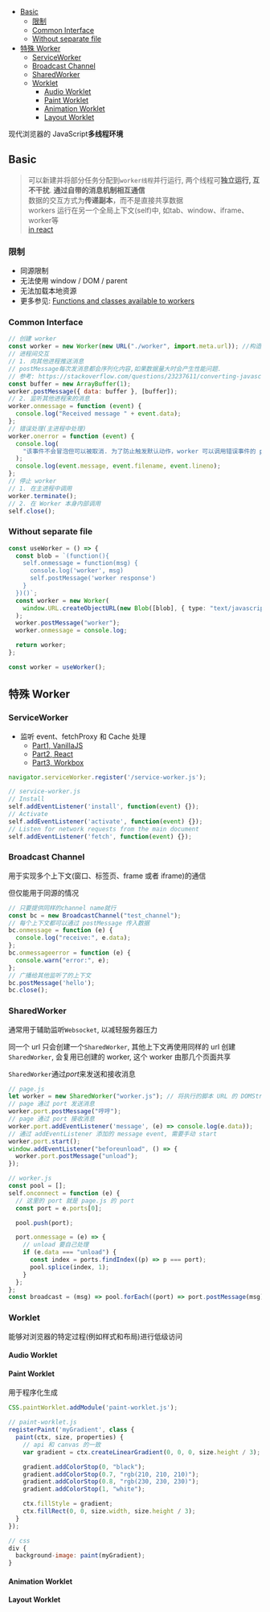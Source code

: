 - [Basic](#basic)
  - [限制](#限制)
  - [Common Interface](#common-interface)
  - [Without separate file](#without-separate-file)
- [特殊 Worker](#特殊-worker)
  - [ServiceWorker](#serviceworker)
  - [Broadcast Channel](#broadcast-channel)
  - [SharedWorker](#sharedworker)
  - [Worklet](#worklet)
    - [Audio Worklet](#audio-worklet)
    - [Paint Worklet](#paint-worklet)
    - [Animation Worklet](#animation-worklet)
    - [Layout Worklet](#layout-worklet)

现代浏览器的 JavaScript**多线程环境**

## Basic

> 可以新建并将部分任务分配到`worker线程`并行运行, 两个线程可**独立运行, 互不干扰**. **通过自带的消息机制相互通信**<br>
> 数据的交互方式为**传递副本**，而不是直接共享数据<br>
> workers 运行在另一个全局上下文(self)中, 如tab、window、iframe、worker等<br>
> [in react](https://github.com/async-library/react-webworker/blob/master/src/index.js)

### 限制

- 同源限制
- 无法使用 window / DOM / parent
- 无法加载本地资源
- 更多参见: [Functions and classes available to workers](https://developer.mozilla.org/en-US/docs/Web/API/Web_Workers_API/Functions_and_classes_available_to_workers)

### Common Interface

```js
// 创建 worker
const worker = new Worker(new URL("./worker", import.meta.url)); //构造函数采用 Worker 脚本的名称
// 进程间交互
// 1. 向其他进程推送消息
// postMessage每次发消息都会序列化内容,如果数据量大时会产生性能问题. 
// 参考: https://stackoverflow.com/questions/23237611/converting-javascript-2d-arrays-to-arraybuffer
const buffer = new ArrayBuffer(1);
worker.postMessage({ data: buffer }, [buffer]);
// 2. 监听其他进程来的消息
worker.onmessage = function (event) {
  console.log("Received message " + event.data);
};
// 错误处理(主进程中处理)
worker.onerror = function (event) {
  console.log(
    "该事件不会冒泡但可以被取消. 为了防止触发默认动作，worker 可以调用错误事件的 preventDefault()方法",
  );
  console.log(event.message, event.filename, event.lineno);
};
// 停止 worker
// 1. 在主进程中调用
worker.terminate();
// 2. 在 Worker 本身内部调用
self.close();
```

### Without separate file

```typescript
const useWorker = () => {
  const blob = `(function(){
    self.onmessage = function(msg) {
      console.log('worker', msg)
      self.postMessage('worker response')
    }
  })()`;
  const worker = new Worker(
    window.URL.createObjectURL(new Blob([blob], { type: "text/javascript" })),
  );
  worker.postMessage("worker");
  worker.onmessage = console.log;

  return worker;
};

const worker = useWorker();
```

## 特殊 Worker

### ServiceWorker

- 监听 event、fetchProxy 和 Cache 处理
  - [Part1, VanillaJS](https://ithelp.ithome.com.tw/articles/10216819)
  - [Part2, React](https://juejin.im/post/6881616183158636552)
  - [Part3, Workbox](https://developers.google.cn/web/tools/workbox)

```js
navigator.serviceWorker.register('/service-worker.js');

// service-worker.js
// Install 
self.addEventListener('install', function(event) {});
// Activate 
self.addEventListener('activate', function(event) {});
// Listen for network requests from the main document
self.addEventListener('fetch', function(event) {});
```

### Broadcast Channel

用于实现多个上下文(窗口、标签页、frame 或者 iframe)的通信

但仅能用于同源的情况

```js
// 只要提供同样的channel name就行
const bc = new BroadcastChannel("test_channel");
// 每个上下文都可以通过 postMessage 传入数据
bc.onmessage = function (e) {
  console.log("receive:", e.data);
};
bc.onmessageerror = function (e) {
  console.warn("error:", e);
};
// 广播给其他监听了的上下文
bc.postMessage('hello');
bc.close();
```

### SharedWorker

通常用于辅助监听`Websocket`, 以减轻服务器压力

同一个 url 只会创建一个`SharedWorker`, 其他上下文再使用同样的 url 创建`SharedWorker`, 会复用已创建的 worker, 这个 worker 由那几个页面共享

`SharedWorker`通过*port*来发送和接收消息

```js
// page.js
let worker = new SharedWorker("worker.js"); // 将执行的脚本 URL 的 DOMString
// page 通过 port 发送消息
worker.port.postMessage("哼哼");
// page 通过 port 接收消息
worker.port.addEventListener('message', (e) => console.log(e.data));
// 通过 addEventListener 添加的 message event, 需要手动 start
worker.port.start();
window.addEventListener("beforeunload", () => {
  worker.port.postMessage("unload");
});

// worker.js
const pool = [];
self.onconnect = function (e) {
  // 这里的 port 就是 page.js 的 port
  const port = e.ports[0];

  pool.push(port);

  port.onmessage = (e) => {
    // unload 要自己处理
    if (e.data === "unload") {
      const index = ports.findIndex((p) => p === port);
      pool.splice(index, 1);
    }
  };
};
const broadcast = (msg) => pool.forEach((port) => port.postMessage(msg));
```

### Worklet

能够对浏览器的特定过程(例如样式和布局)进行低级访问

#### Audio Worklet

#### Paint Worklet

用于程序化生成

```js
CSS.paintWorklet.addModule('paint-worklet.js');

// paint-worklet.js
registerPaint('myGradient', class {
  paint(ctx, size, properties) {
    // api 和 canvas 的一致
    var gradient = ctx.createLinearGradient(0, 0, 0, size.height / 3);

    gradient.addColorStop(0, "black");
    gradient.addColorStop(0.7, "rgb(210, 210, 210)");
    gradient.addColorStop(0.8, "rgb(230, 230, 230)");
    gradient.addColorStop(1, "white");

    ctx.fillStyle = gradient;
    ctx.fillRect(0, 0, size.width, size.height / 3);
  }
});

// css
div {
  background-image: paint(myGradient);
}
```

#### Animation Worklet

#### Layout Worklet
